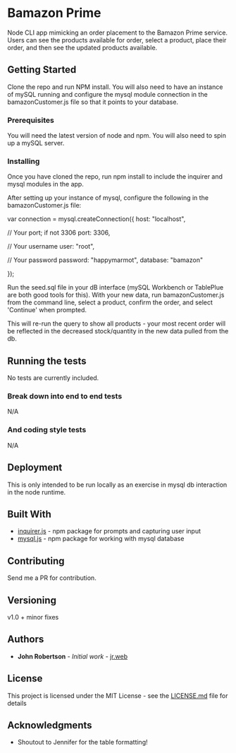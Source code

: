 # Bamazon Prime

Node CLI app mimicking an order placement to the Bamazon Prime service.  Users can see the products available for order, select a product, place their order, and then see the updated products available.  

## Getting Started

Clone the repo and run NPM install.  You will also need to have an instance of mySQL running and configure the mysql module connection in the bamazonCustomer.js file so that it points to your database.

### Prerequisites

You will need the latest version of node and npm.  You will also need to spin up a mySQL server.


### Installing

Once you have cloned the repo, run npm install to include the inquirer and mysql modules in the app.

After setting up your instance of mysql, configure the following in the bamazonCustomer.js file:

var connection = mysql.createConnection({
  host: "localhost",

  // Your port; if not 3306
  port: 3306,

  // Your username
  user: "root",

  // Your password
  password: "happymarmot",
  database: "bamazon"

});

Run the seed.sql file in your dB interface (mySQL Workbench or TablePlue are both good tools for this).  With your new data, run bamazonCustomer.js from the command line, select a product, confirm the order, and select 'Continue' when prompted.

This will re-run the query to show all products - your most recent order will be reflected in the decreased stock/quantity in the new data pulled from the db.

## Running the tests

No tests are currently included.  

### Break down into end to end tests

N/A

### And coding style tests

N/A

## Deployment

This is only intended to be run locally as an exercise in mysql db interaction in the node runtime.

## Built With

* [inquirer.js](https://www.npmjs.com/package/inquirer) - npm package for prompts and capturing user input
* [mysql.js](https://www.npmjs.com/package/mysql) - npm package for working with mysql database

## Contributing

Send me a PR for contribution.

## Versioning

v1.0 + minor fixes  

## Authors

* **John Robertson** - *Initial work* - [jr.web](https://jrobs87.github.io/portfolio-v3.0/#home)

## License

This project is licensed under the MIT License - see the [LICENSE.md](LICENSE.md) file for details

## Acknowledgments

* Shoutout to Jennifer for the table formatting!

